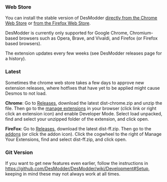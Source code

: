 ### Web Store

You can install the stable version of DesModder [directly from the Chrome Web Store](https://chrome.google.com/webstore/detail/desmodder-for-desmos/eclmfdfimjhkmjglgdldedokjaemjfjp) or [from the Firefox Web Store](https://addons.mozilla.org/en-US/firefox/addon/desmodder-for-desmos/).

DesModder is currently only supported for Google Chrome, Chromium-based browsers such as Opera, Brave, and Vivaldi, and Firefox (or Firefox based browsers).

The extension updates every few weeks (see DesModder releases page for a history).

### Latest

Sometimes the chrome web store takes a few days to approve new extension releases, where hotfixes that have yet to be applied might cause Desmos to not load.

**Chrome**: Go to [Releases](https://github.com/DesModder/DesModder/releases), download the latest dist-chrome.zip and unzip the file. Then go to the [manage extensions](chrome://extensions/) in your browser (click link or right click an extension icon) and enable Developer Mode. Select load unpacked, find and select your unzipped folder of the extension, and click open.

**FireFox**: Go to [Releases](https://github.com/DesModder/DesModder/releases), download the latest dist-ff.zip. Then go to the [addons](about:addons) (or click the addon icon). Click the cogwheel to the right of Manage Your Extensions, find and select dist-ff.zip, and click open.

### Git Version

If you want to get new features even earlier, follow the instructions in https://github.com/DesModder/DesModder/wiki/Development#Setup, keeping in mind these may not always work at all times.
